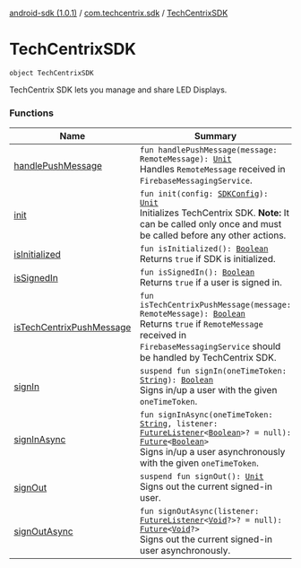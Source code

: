 [android-sdk (1.0.1)](../../index.md) / [com.techcentrix.sdk](../index.md) / [TechCentrixSDK](./index.md)

# TechCentrixSDK

`object TechCentrixSDK`

TechCentrix SDK lets you manage and share LED Displays.

### Functions

| Name | Summary |
|---|---|
| [handlePushMessage](handle-push-message.md) | `fun handlePushMessage(message: RemoteMessage): `[`Unit`](https://kotlinlang.org/api/latest/jvm/stdlib/kotlin/-unit/index.html)<br>Handles `RemoteMessage` received in `FirebaseMessagingService`. |
| [init](init.md) | `fun init(config: `[`SDKConfig`](../-s-d-k-config/index.md)`): `[`Unit`](https://kotlinlang.org/api/latest/jvm/stdlib/kotlin/-unit/index.html)<br>Initializes TechCentrix SDK. **Note:** It can be called only once and must be called before any other actions. |
| [isInitialized](is-initialized.md) | `fun isInitialized(): `[`Boolean`](https://kotlinlang.org/api/latest/jvm/stdlib/kotlin/-boolean/index.html)<br>Returns `true` if SDK is initialized. |
| [isSignedIn](is-signed-in.md) | `fun isSignedIn(): `[`Boolean`](https://kotlinlang.org/api/latest/jvm/stdlib/kotlin/-boolean/index.html)<br>Returns `true` if a user is signed in. |
| [isTechCentrixPushMessage](is-tech-centrix-push-message.md) | `fun isTechCentrixPushMessage(message: RemoteMessage): `[`Boolean`](https://kotlinlang.org/api/latest/jvm/stdlib/kotlin/-boolean/index.html)<br>Returns `true` if `RemoteMessage` received in `FirebaseMessagingService` should be handled by TechCentrix SDK. |
| [signIn](sign-in.md) | `suspend fun signIn(oneTimeToken: `[`String`](https://kotlinlang.org/api/latest/jvm/stdlib/kotlin/-string/index.html)`): `[`Boolean`](https://kotlinlang.org/api/latest/jvm/stdlib/kotlin/-boolean/index.html)<br>Signs in/up a user with the given `oneTimeToken`. |
| [signInAsync](sign-in-async.md) | `fun signInAsync(oneTimeToken: `[`String`](https://kotlinlang.org/api/latest/jvm/stdlib/kotlin/-string/index.html)`, listener: `[`FutureListener`](../../com.techcentrix.sdk.util/-future-listener/index.md)`<`[`Boolean`](https://kotlinlang.org/api/latest/jvm/stdlib/kotlin/-boolean/index.html)`>? = null): `[`Future`](https://developer.android.com/reference/java/util/concurrent/Future.html)`<`[`Boolean`](https://kotlinlang.org/api/latest/jvm/stdlib/kotlin/-boolean/index.html)`>`<br>Signs in/up a user asynchronously with the given `oneTimeToken`. |
| [signOut](sign-out.md) | `suspend fun signOut(): `[`Unit`](https://kotlinlang.org/api/latest/jvm/stdlib/kotlin/-unit/index.html)<br>Signs out the current signed-in user. |
| [signOutAsync](sign-out-async.md) | `fun signOutAsync(listener: `[`FutureListener`](../../com.techcentrix.sdk.util/-future-listener/index.md)`<`[`Void`](https://developer.android.com/reference/java/lang/Void.html)`?>? = null): `[`Future`](https://developer.android.com/reference/java/util/concurrent/Future.html)`<`[`Void`](https://developer.android.com/reference/java/lang/Void.html)`?>`<br>Signs out the current signed-in user asynchronously. |
